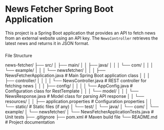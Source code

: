 # News Fetcher Spring Boot Application

This project is a Spring Boot application that provides an API to fetch news from an external website using an API key. The `NewsController` retrieves the latest news and returns it in JSON format.

###
File Structure

news-fetcher/ ├── src/ │ ├── main/ │ │ ├── java/ │ │ │ └── com/ │ │ │ └── example/ │ │ │ └── newsfetcher/ │ │ │ ├── NewsFetcherApplication.java # Main Spring Boot application class │ │ │ ├── controller/ │ │ │ │ └── NewsController.java # REST controller for fetching news │ │ │ ├── config/ │ │ │ │ └── AppConfig.java # Configuration class for RestTemplate │ │ │ └── model/ │ │ │ └── NewsResponse.java # Model class for parsing API response │ │ └── resources/ │ │ ├── application.properties # Configuration properties │ │ └── static/ # Static files (if any) │ └── test/ │ └── java/ │ └── com/ │ └── example/ │ └── newsfetcher/ │ └── NewsFetcherApplicationTests.java # Unit tests ├── .gitignore ├── pom.xml # Maven build file └── README.md # Project documentation
